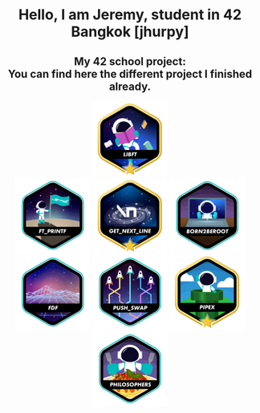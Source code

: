 <h1 align = "center">
Hello,
I am Jeremy, student in 42 Bangkok [jhurpy]
</h1>

<h2 align = "center">
<b>
My 42 school project:
<br>
You can find here the different project I finished already.
</b>
</h2>

<p align = "center">
<a href = https://github.com/Hotaruban/libft>
<img libft = "libft" src = "42_badges/badges/libftm.png"/></a>
<br>
<a href = https://github.com/Hotaruban/ft_printf>
<img ft_printf = "ft_printf" src = "42_badges/badges/ft_printfe.png"></a>
<a href = https://github.com/Hotaruban/get_next_line>
<img gnl = "get_next_line" src = "42_badges/badges/get_next_linem.png"></a>
<a>
<img b2r = "born2beroot" src = "42_badges/badges/born2beroote.png"></a>
<br>
<a href = https://github.com/Hotaruban/fdf>
<img fdf = "fdf" src = "42_badges/badges/fdfe.png"></a>
<a href = https://github.com/Hotaruban/push_swap>
<img push_swap = "push_swap" src = "42_badges/badges/push_swape.png"></a>
<a href = https://github.com/Hotaruban/pipex>
<img pipex = "pipex" src = "42_badges/badges/pipexm.png"></a>
<br>
<a href = https://github.com/Hotaruban/philosophers>
<img philo = "philosophers" src = "42_badges/badges/philosopherse.png"> </a>
</p>
<br>



